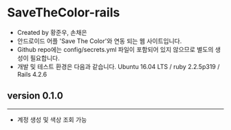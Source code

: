 # SaveTheColor-rails

- Created by 황준우, 손채은
- 안드로이드 어플 'Save The Color'와 연동 되는 웹 사이트입니다.
- Github repo에는 config/secrets.yml 파일이 포함되어 있지 않으므로 별도의 생성이 필요합니다.
- 개발 및 테스트 환경은 다음과 같습니다. Ubuntu 16.04 LTS / ruby 2.2.5p319 / Rails 4.2.6

## version 0.1.0
--------------
- 계정 생성 및 색상 조회 가능
